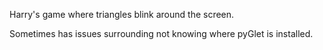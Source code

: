Harry's game where triangles blink around the screen.

Sometimes has issues surrounding not knowing where pyGlet is installed.
